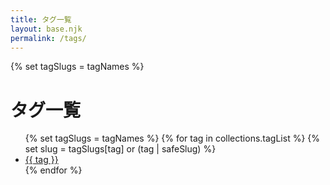 ```yaml
---
title: タグ一覧
layout: base.njk
permalink: /tags/
---
```


{% set tagSlugs = tagNames %}
<h1>タグ一覧</h1>
<ul>
{% set tagSlugs = tagNames %}
{% for tag in collections.tagList %}
  {% set slug = tagSlugs[tag] or (tag | safeSlug) %}
  <li><a href="/tags/{{ slug }}/">{{ tag }}</a></li>
{% endfor %}
</ul>
